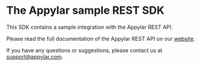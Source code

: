 # The Appylar sample REST SDK

This SDK contains a sample integration with the Appylar REST API. 

Please read the full documentation of the Appylar REST API on our [website](https://www.appylar.com/).

If you have any questions or suggestions, please contact us at [support@appylar.com](mailto:support@appylar.com).
